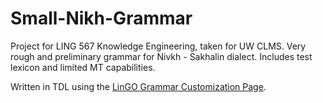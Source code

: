 # Small-Nikh-Grammar
Project for LING 567 Knowledge Engineering, taken for UW CLMS. Very rough and preliminary grammar for Nivkh - Sakhalin dialect. Includes test lexicon and limited MT capabilities.

Written in TDL using the [LinGO Grammar Customization Page](https://matrix.ling.washington.edu/customize/matrix.cgi). 
